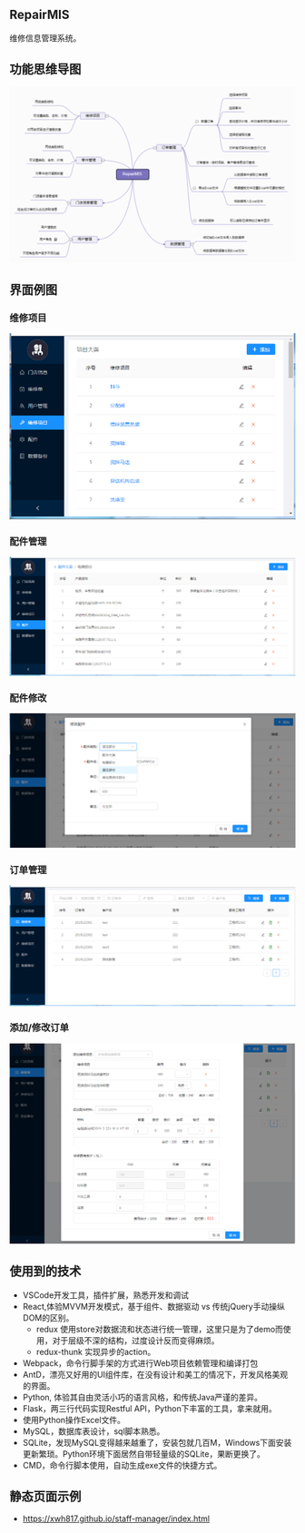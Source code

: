 ## RepairMIS
维修信息管理系统。


## 功能思维导图

<p><img src="./screenshot/RepairMIS.png" width="900"></p>

## 界面例图

### 维修项目
<img src="./screenshot/repairItems.png">

### 配件管理
<img src="./screenshot/partList.png">

### 配件修改
<img src="./screenshot/partDetail.png">

### 订单管理
<img src="./screenshot/orderList.png">

### 添加/修改订单
<img src="./screenshot/orderDetail.png">



## 使用到的技术
- VSCode开发工具，插件扩展，熟悉开发和调试
- React,体验MVVM开发模式，基于组件、数据驱动 vs 传统jQuery手动操纵DOM的区别。
  - redux 使用store对数据流和状态进行统一管理，这里只是为了demo而使用，对于层级不深的结构，过度设计反而变得麻烦。
  - redux-thunk 实现异步的action。
- Webpack，命令行脚手架的方式进行Web项目依赖管理和编译打包
- AntD，漂亮又好用的UI组件库，在没有设计和美工的情况下，开发风格美观的界面。
- Python, 体验其自由灵活小巧的语言风格，和传统Java严谨的差异。
- Flask，两三行代码实现Restful API，Python下丰富的工具，拿来就用。
- 使用Python操作Excel文件。
- MySQL，数据库表设计，sql脚本熟悉。
- SQLite，发现MySQL变得越来越重了，安装包就几百M，Windows下面安装更新繁琐。Python环境下面居然自带轻量级的SQLite，果断更换了。
- CMD，命令行脚本使用，自动生成exe文件的快捷方式。

## 静态页面示例
- https://xwh817.github.io/staff-manager/index.html
